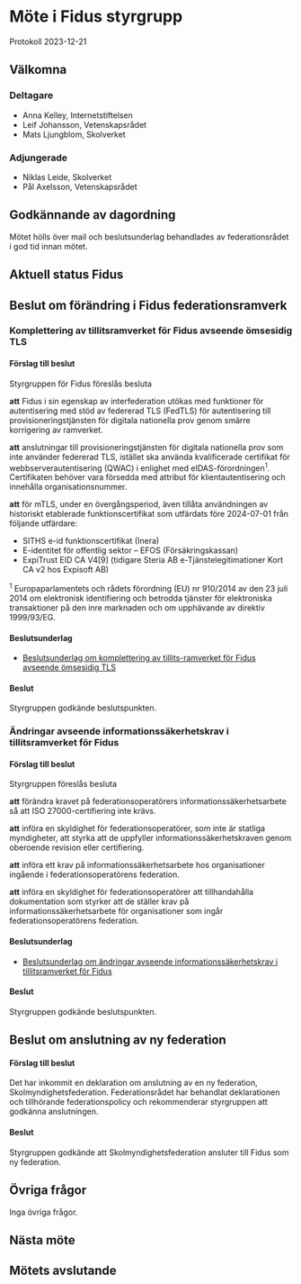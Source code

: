 # Möte i Fidus styrgrupp

Protokoll 2023-12-21

## Välkomna

### Deltagare

-   Anna Kelley, Internetstiftelsen
-   Leif Johansson, Vetenskapsrådet
-   Mats Ljungblom, Skolverket

### Adjungerade

-   Niklas Leide, Skolverket
-   Pål Axelsson, Vetenskapsrådet

## Godkännande av dagordning

Mötet hölls över mail och beslutsunderlag behandlades av federationsrådet i god tid innan mötet.

## Aktuell status Fidus

## Beslut om förändring i Fidus federationsramverk

### Komplettering av tillitsramverket för Fidus avseende ömsesidig TLS

#### Förslag till beslut

Styrgruppen för Fidus föreslås besluta

**att** Fidus i sin egenskap av interfederation utökas med funktioner för autentisering med stöd av federerad TLS (FedTLS) för autentisering till provisioneringstjänsten för digitala nationella prov genom smärre korrigering av ramverket.

**att** anslutningar till provisioneringstjänsten för digitala nationella prov som inte använder federerad TLS, istället ska använda kvalificerade certifikat för webbserverautentisering (QWAC) i enlighet med eIDAS-förordningen<sup>1</sup>. Certifikaten behöver vara försedda med attribut för klientautentisering och innehålla organisationsnummer.

**att** för mTLS, under en övergångsperiod, även tillåta användningen av historiskt etablerade funktionscertifikat som utfärdats före 2024-07-01 från följande utfärdare:

-   SITHS e-id funktionscertifikat (Inera)
-   E-identitet för offentlig sektor – EFOS (Försäkringskassan)
-   ExpiTrust EID CA V4[9] (tidigare Steria AB e-Tjänstelegitimationer Kort CA v2 hos Expisoft AB)

<sup>1</sup> Europaparlamentets och rådets förordning (EU) nr 910/2014 av den 23 juli 2014 om elektronisk identifiering och betrodda tjänster för elektroniska transaktioner på den inre marknaden och om upphävande av direktiv 1999/93/EG.

#### Beslutsunderlag

-   [Beslutsunderlag om komplettering av tillits-ramverket för Fidus avseende ömsesidig TLS](bilagor/Beslutsunderlag_om_komplettering_av_tillitsramverket_for_Fidus_avseende_omsesidig_TLS_2023-12-08.pdf)

#### Beslut

Styrgruppen godkände beslutspunkten.

### Ändringar avseende informationssäkerhetskrav i tillitsramverket för Fidus

#### Förslag till beslut

Styrgruppen föreslås besluta

**att** förändra kravet på federationsoperatörers informationssäkerhetsarbete så att ISO 27000-certifiering inte krävs.

**att** införa en skyldighet för federationsoperatörer, som inte är statliga myndigheter, att styrka att de uppfyller informationssäkerhetskraven genom oberoende revision eller certifiering.

**att** införa ett krav på informationssäkerhetsarbete hos organisationer ingående i federationsoperatörens federation.

**att** införa en skyldighet för federationsoperatörer att tillhandahålla dokumentation som styrker att de ställer krav på informationssäkerhetsarbete för organisationer som ingår federationsoperatörens federation.

#### Beslutsunderlag

-   [Beslutsunderlag om ändringar avseende informationssäkerhetskrav i tillitsramverket för Fidus](bilagor/Beslutsunderlag_FIDUS-ramverk_informationssakerhet_2023-12-08.pdf)

#### Beslut

Styrgruppen godkände beslutspunkten.

## Beslut om anslutning av ny federation

#### Förslag till beslut

Det har inkommit en deklaration om anslutning av en ny federation, Skolmyndighetsfederation. Federationsrådet har behandlat deklarationen och tillhörande federationspolicy och rekommenderar styrgruppen att godkänna anslutningen.

#### Beslut

Styrgruppen godkände att Skolmyndighetsfederation ansluter till Fidus som ny federation.

## Övriga frågor

Inga övriga frågor.

## Nästa möte

## Mötets avslutande

